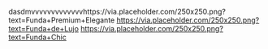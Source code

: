 dasdmvvvvvvvvvvvvvhttps://via.placeholder.com/250x250.png?text=Funda+Premium+Elegante
https://via.placeholder.com/250x250.png?text=Funda+de+Lujo
https://via.placeholder.com/250x250.png?text=Funda+Chic
